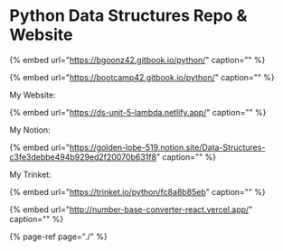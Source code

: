 # Python Data Structures Repo & Website

{% embed url="https://bgoonz42.gitbook.io/python/" caption="" %}

{% embed url="https://bootcamp42.gitbook.io/python/" caption="" %}

My Website:

{% embed url="https://ds-unit-5-lambda.netlify.app/" caption="" %}

My Notion:

{% embed url="https://golden-lobe-519.notion.site/Data-Structures-c3fe3debbe494b929ed2f20070b631f8" caption="" %}

My Trinket:

{% embed url="https://trinket.io/python/fc8a8b85eb" caption="" %}

{% embed url="http://number-base-converter-react.vercel.app/" caption="" %}

{% page-ref page="./" %}

